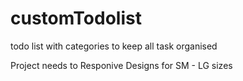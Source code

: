 # customTodolist 
todo list with categories to keep all task organised 

Project needs to Responive Designs for SM - LG sizes

